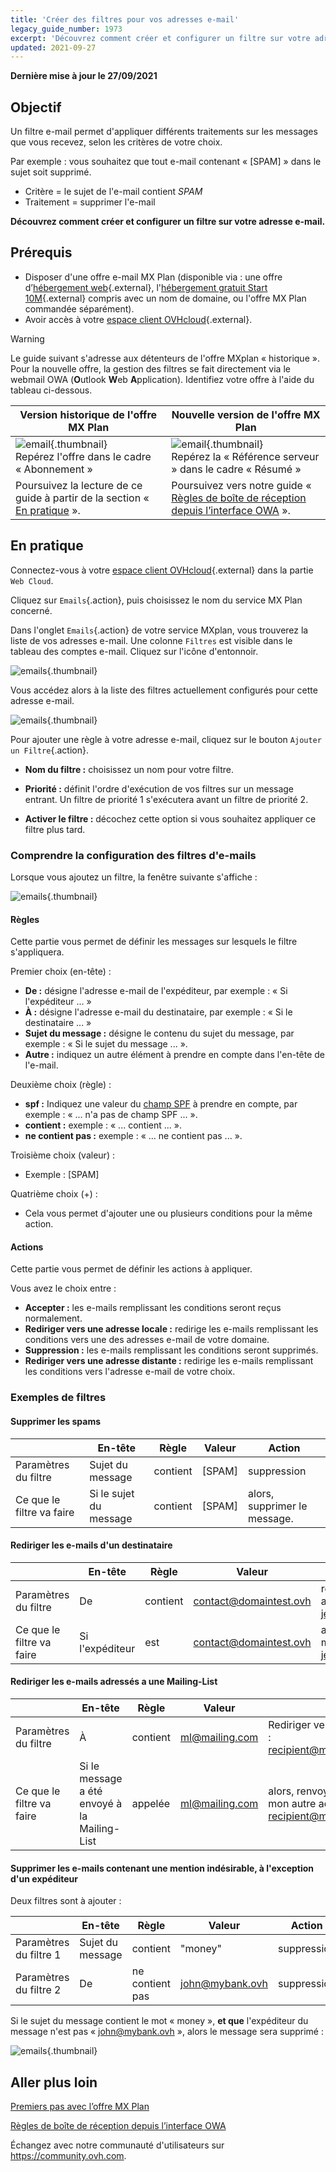 ```yaml
---
title: 'Créer des filtres pour vos adresses e-mail'
legacy_guide_number: 1973
excerpt: 'Découvrez comment créer et configurer un filtre sur votre adresse e-mail'
updated: 2021-09-27
---
```


**Dernière mise à jour le 27/09/2021**

## Objectif

Un filtre e-mail permet d'appliquer différents traitements sur les messages que vous recevez, selon les critères de votre choix.

Par exemple : vous souhaitez que tout e-mail contenant « [SPAM] » dans le sujet soit supprimé.

- Critère = le sujet de l'e-mail contient *SPAM*
- Traitement = supprimer l'e-mail

**Découvrez comment créer et configurer un filtre sur votre adresse e-mail.**

## Prérequis

- Disposer d'une offre e-mail MX Plan (disponible via : une offre d’[hébergement web](https://www.ovhcloud.com/fr/web-hosting/){.external}, l'[hébergement gratuit Start 10M](https://www.ovhcloud.com/fr/domains/free-web-hosting/){.external} compris avec un nom de domaine, ou l'offre MX Plan commandée séparément).
- Avoir accès à votre [espace client OVHcloud](https://www.ovh.com/auth/?action=gotomanager&from=https://www.ovh.com/fr/&ovhSubsidiary=fr){.external}.

> [!warning]
>
> Le guide suivant s'adresse aux détenteurs de l'offre MXplan « historique ». Pour la nouvelle offre, la gestion des filtres se fait directement via le webmail OWA (**O**utlook **W**eb **A**pplication). Identifiez votre offre à l'aide du tableau ci-dessous.
>

Version historique de l'offre MX Plan|Nouvelle version de l'offre MX Plan|
|---|---|
|![email](images/mxplan-starter-legacy-step1.png){.thumbnail}<br> Repérez l'offre dans le cadre « Abonnement »|![email](images/mxplan-starter-new-step1.png){.thumbnail}<br>Repérez la « Référence serveur » dans le cadre « Résumé »|
|Poursuivez la lecture de ce guide à partir de la section « [En pratique](#oldmxplan) ».|Poursuivez vers notre guide « [Règles de boîte de réception depuis l’interface OWA](/pages/web/microsoft-collaborative-solutions/creating-inbox-rules-in-owa) ».|

## En pratique <a name="oldmxplan"></a>

Connectez-vous à votre [espace client OVHcloud](https://www.ovh.com/auth/?action=gotomanager&from=https://www.ovh.com/fr/&ovhSubsidiary=fr){.external} dans la partie `Web Cloud`.

Cliquez sur `Emails`{.action}, puis choisissez le nom du service MX Plan concerné.

Dans l'onglet `Emails`{.action} de votre service MXplan, vous trouverez la liste de vos adresses e-mail. Une colonne `Filtres` est visible dans le tableau des comptes e-mail. Cliquez sur l'icône d'entonnoir.

![emails](images/img_3239.png){.thumbnail}

Vous accédez alors à la liste des filtres actuellement configurés pour cette adresse e-mail.

![emails](images/img_3240.jpg){.thumbnail}

Pour ajouter une règle à votre adresse e-mail, cliquez sur le bouton `Ajouter un Filtre`{.action}.

- **Nom du filtre :** choisissez un nom pour votre filtre.

- **Priorité :** définit l'ordre d'exécution de vos filtres sur un message entrant. Un filtre de priorité 1 s'exécutera avant un filtre de priorité 2.

- **Activer le filtre :** décochez cette option si vous souhaitez appliquer ce filtre plus tard.

### Comprendre la configuration des filtres d'e-mails

Lorsque vous ajoutez un filtre, la fenêtre suivante s'affiche :

![emails](images/img_3241.jpg){.thumbnail}

#### Règles

Cette partie vous permet de définir les messages sur lesquels le filtre s'appliquera.

Premier choix (en-tête) :

- **De :** désigne l'adresse e-mail de l'expéditeur, par exemple : « Si l'expéditeur ... »
- **À :** désigne l'adresse e-mail du destinataire, par exemple : « Si le destinataire ... »
- **Sujet du message :** désigne le contenu du sujet du message, par exemple : « Si le sujet du message ... ».
- **Autre :** indiquez un autre élément à prendre en compte dans l'en-tête de l'e-mail.

Deuxième choix (règle) :

- **spf :** Indiquez une valeur du [champ SPF](/pages/web/domains/dns_zone_spf) à prendre en compte, par exemple : « ... n'a pas de champ SPF ... ».
- **contient :** exemple : « ... contient ... ».
- **ne contient pas :** exemple : « ... ne contient pas ... ».

Troisième choix (valeur) :

- Exemple : [SPAM]

Quatrième choix (+) :

- Cela vous permet d'ajouter une ou plusieurs conditions pour la même action.

#### Actions

Cette partie vous permet de définir les actions à appliquer.

Vous avez le choix entre :

- **Accepter :** les e-mails remplissant les conditions seront reçus normalement.
- **Rediriger vers une adresse locale :** redirige les e-mails remplissant les conditions vers une des adresses e-mail de votre domaine.
- **Suppression :** les e-mails remplissant les conditions seront supprimés.
- **Rediriger vers une adresse distante :** redirige les e-mails remplissant les conditions vers l'adresse e-mail de votre choix.

### Exemples de filtres

#### Supprimer les spams

||En-tête|Règle|Valeur|Action|
|---|---|---|---|---|
|Paramètres du filtre|Sujet du message|contient|[SPAM]|suppression|
|Ce que le filtre va faire|Si le sujet du message|contient|[SPAM]|alors, supprimer le message.|

#### Rediriger les e-mails d'un destinataire

||En-tête|Règle|Valeur|Action|
|---|---|---|---|---|
|Paramètres du filtre|De|contient|contact@domaintest.ovh|rediriger vers une adresse distante : jean@otherdomain.ovh|
|Ce que le filtre va faire|Si l'expéditeur|est|contact@domaintest.ovh|alors, renvoyer l'e-mail vers jean@otherdomain.ovh|

#### Rediriger les e-mails adressés a une Mailing-List

||En-tête|Règle|Valeur|Action|
|---|---|---|---|---|
|Paramètres du filtre|À|contient|ml@mailing.com|Rediriger vers une adresse locale : recipient@mypersonaldomain.ovh|
|Ce que le filtre va faire|Si le message a été envoyé à la Mailing-List|appelée|ml@mailing.com|alors, renvoyer le message vers mon autre adresse : recipient@mypersonaldomain.ovh|

#### Supprimer les e-mails contenant une mention indésirable, à l'exception d'un expéditeur

Deux filtres sont à ajouter :

||En-tête|Règle|Valeur|Action|
|---|---|---|---|---|
|Paramètres du filtre 1|Sujet du message|contient|"money"|suppression|
|Paramètres du filtre 2|De|ne contient pas|john@mybank.ovh|suppression|

Si le sujet du message contient le mot « money », **et que** l'expéditeur du message n'est pas « john@mybank.ovh », alors le message sera supprimé :

![emails](images/img_3242.jpg){.thumbnail}

## Aller plus loin

[Premiers pas avec l’offre MX Plan](/pages/web/emails/email_generalities)

[Règles de boîte de réception depuis l’interface OWA](/products/email-owa-creating-inbox-rules)

Échangez avec notre communauté d'utilisateurs sur <https://community.ovh.com>.
